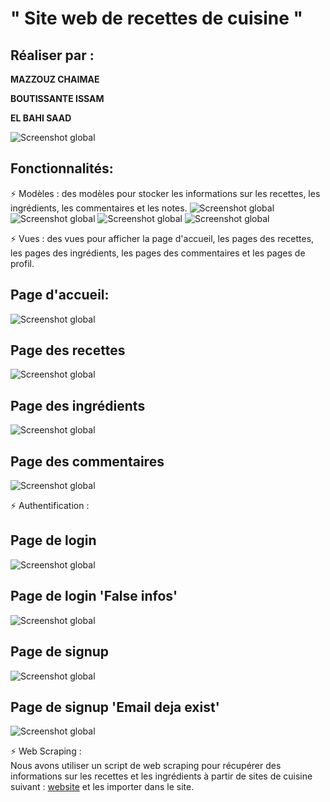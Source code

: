 # " Site web de recettes de cuisine "

## Réaliser par :

**MAZZOUZ CHAIMAE**

**BOUTISSANTE ISSAM**

**EL BAHI SAAD**

![Screenshot global](screenshot/index_p.png)


## Fonctionnalités:

⚡️ Modèles : des modèles pour stocker les informations sur les recettes, les ingrédients,
      les commentaires et les notes.
![Screenshot global](screenshot/model1.png)
![Screenshot global](screenshot/model2.png)
![Screenshot global](screenshot/model3.png)
![Screenshot global](screenshot/model4.png)

⚡️ Vues : des vues pour afficher la page d'accueil, les pages des recettes, les pages des
      ingrédients, les pages des commentaires et les pages de profil.


## Page d'accueil:
![Screenshot global](screenshot/index_p.png)

## Page des recettes
![Screenshot global](screenshot/recipes.png)

## Page des ingrédients
![Screenshot global](screenshot/details.png)

## Page des commentaires
![Screenshot global](screenshot/comment.png)

⚡ Authentification :

## Page de login
![Screenshot global](screenshot/login.png)

## Page de login 'False infos'
![Screenshot global](screenshot/false.png)

## Page de signup 
![Screenshot global](screenshot/signup.png)

## Page de signup 'Email deja exist'
![Screenshot global](screenshot/taken.png)

⚡ Web Scraping :  
 Nous avons utiliser un script de web scraping pour récupérer des informations sur les
recettes et les ingrédients à partir de sites de cuisine suivant : [website](https://www.elle.fr/Elle-a-Table/Recettes-de-cuisine) et les importer dans le site.
